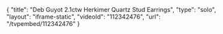 {
    "title": "Deb Guyot 2.1ctw Herkimer Quartz Stud Earrings",
    "type": "solo",
    "layout": "iframe-static",
    "videoId": "112342476",
    "url": "\/tvpembed\/112342476"
}